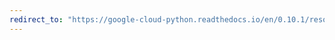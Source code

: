 ```yaml
---
redirect_to: "https://google-cloud-python.readthedocs.io/en/0.10.1/resource-manager-client.html"
---
```

